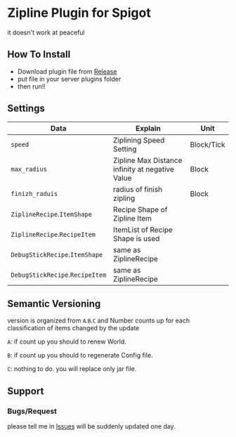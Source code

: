 # Zipline Plugin for Spigot

it doesn't work at peaceful

## How To Install

 - Download plugin file from [Release](https://github.com/N-Magi/Spigot-Ziplines/releases/)
 - put file in your server plugins folder
 - then run!!

## Settings

|Data|Explain|Unit|
|---|---|---|
|`speed`|Ziplining Speed Setting|Block/Tick
|`max_radius`|Zipline Max Distance infinity at negative Value|Block|
|`finizh_raduis`|radius of finish zipling|Block|
|`ZiplineRecipe`.`ItemShape`|Recipe Shape of Zipline Item||
|`ZiplineRecipe`.`RecipeItem`|ItemList of Recipe Shape is used||
|`DebugStickRecipe`.`ItemShape`| same as ZiplineRecipe||
|`DebugStickRecipe`.`RecipeItem`| same as ZiplineRecipe||

## Semantic Versioning

version is organized from `A`.`B`.`C` and Number counts up for each classification of items changed by the update

`A`: if count up you should to renew World.

`B`: if count up you should to regenerate Config file.

`C`: nothing to do. you will replace only jar file.

## Support
### Bugs/Request
please tell me in [Issues](/Spigot-Ziplines/issues) will be suddenly updated one day.
